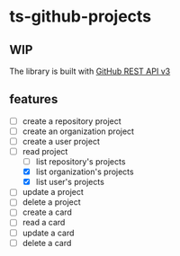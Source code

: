 # ts-github-projects

## WIP

The library is built with [GitHub REST API v3](https://developer.github.com/v3/projects/)


## features

- [ ] create a repository project
- [ ] create an organization project
- [ ] create a user project
- [ ] read project
  - [ ] list repository's projects
  - [x] list organization's projects
  - [x] list user's projects
- [ ] update a project
- [ ] delete a project
- [ ] create a card
- [ ] read a card
- [ ] update a card
- [ ] delete a card
